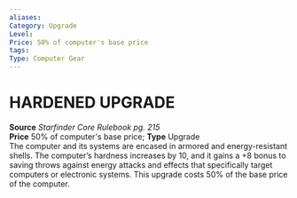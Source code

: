 ```yaml
---
aliases: 
Category: Upgrade
Level: 
Price: 50% of computer's base price
tags: 
Type: Computer Gear
---
```

# HARDENED UPGRADE

**Source** _Starfinder Core Rulebook pg. 215_  
**Price** 50% of computer's base price; **Type** Upgrade  
The computer and its systems are encased in armored and energy-resistant shells. The computer’s hardness increases by 10, and it gains a +8 bonus to saving throws against energy attacks and effects that specifically target computers or electronic systems. This upgrade costs 50% of the base price of the computer.
